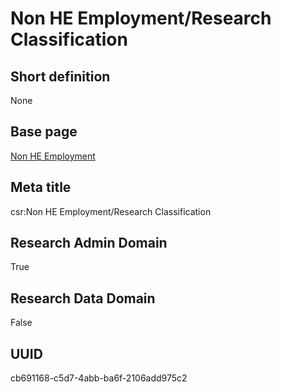 # Non HE Employment/Research Classification
## Short definition
None
## Base page
[Non HE Employment](https://github.com/EuroCRIS/CASRAI-Dictionairies/blob/main/Objects/Non%20HE%20Employment.md)
## Meta title
csr:Non HE Employment/Research Classification
## Research Admin Domain
True
## Research Data Domain
False
## UUID
cb691168-c5d7-4abb-ba6f-2106add975c2
